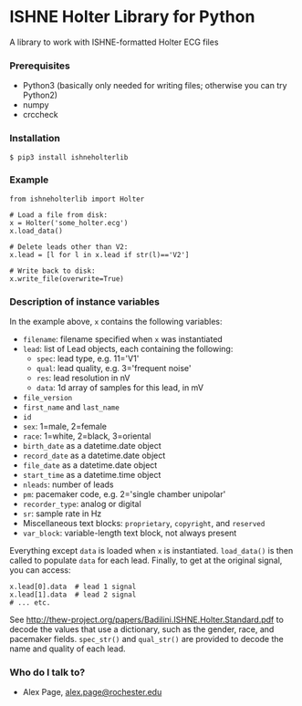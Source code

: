 # ISHNE Holter Library for Python #

A library to work with ISHNE-formatted Holter ECG files

### Prerequisites ###

* Python3 (basically only needed for writing files; otherwise you can try Python2)
* numpy 
* crccheck

### Installation ###

    $ pip3 install ishneholterlib

### Example ###

    from ishneholterlib import Holter
    
    # Load a file from disk:
    x = Holter('some_holter.ecg')
    x.load_data()
    
    # Delete leads other than V2:
    x.lead = [l for l in x.lead if str(l)=='V2']
    
    # Write back to disk:
    x.write_file(overwrite=True)

### Description of instance variables ###

In the example above, `x` contains the following variables:

* `filename`: filename specified when `x` was instantiated
* `lead`: list of Lead objects, each containing the following:
    * `spec`: lead type, e.g. 11='V1'
    * `qual`: lead quality, e.g. 3='frequent noise'
    * `res`: lead resolution in nV
    * `data`: 1d array of samples for this lead, in mV
* `file_version`
* `first_name` and `last_name`
* `id`
* `sex`: 1=male, 2=female
* `race`: 1=white, 2=black, 3=oriental
* `birth_date` as a datetime.date object
* `record_date` as a datetime.date object
* `file_date` as a datetime.date object
* `start_time` as a datetime.time object
* `nleads`: number of leads
* `pm`: pacemaker code, e.g. 2='single chamber unipolar'
* `recorder_type`: analog or digital
* `sr`: sample rate in Hz
* Miscellaneous text blocks: `proprietary`, `copyright`, and `reserved`
* `var_block`: variable-length text block, not always present

Everything except `data` is loaded when `x` is instantiated.  `load_data()` is then called to populate `data` for each lead.  Finally, to get at the original signal, you can access:

    x.lead[0].data  # lead 1 signal
    x.lead[1].data  # lead 2 signal
    # ... etc.

See http://thew-project.org/papers/Badilini.ISHNE.Holter.Standard.pdf to decode the values that use a dictionary, such as the gender, race, and pacemaker fields.  `spec_str()` and `qual_str()` are provided to decode the name and quality of each lead.

### Who do I talk to? ###

* Alex Page, alex.page@rochester.edu